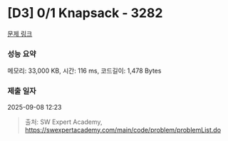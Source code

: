 # [D3] 0/1 Knapsack - 3282 

[문제 링크](https://swexpertacademy.com/main/code/problem/problemDetail.do?contestProbId=AWBJAVpqrzQDFAWr) 

### 성능 요약

메모리: 33,000 KB, 시간: 116 ms, 코드길이: 1,478 Bytes

### 제출 일자

2025-09-08 12:23



> 출처: SW Expert Academy, https://swexpertacademy.com/main/code/problem/problemList.do